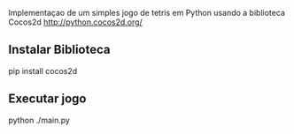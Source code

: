 Implementaçao de um simples jogo de tetris em Python usando a biblioteca Cocos2d http://python.cocos2d.org/

## Instalar Biblioteca

pip install cocos2d

## Executar jogo

python ./main.py

